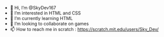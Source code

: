- 👋 Hi, I’m @SkyDev167
- 👀 I’m interested in HTML and CSS
- 🌱 I’m currently learning HTML
- 💞️ I’m looking to collaborate on games
- 📫 How to reach me in scratch : https://scratch.mit.edu/users/Sky_Dev/


